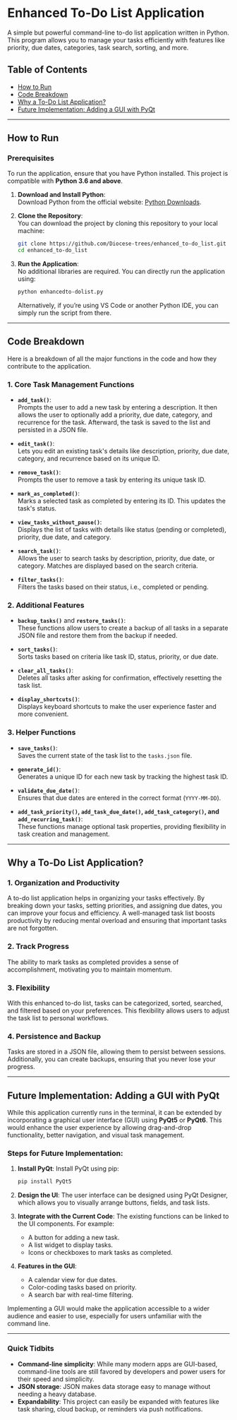 # Enhanced To-Do List Application

A simple but powerful command-line to-do list application written in Python. This program allows you to manage your tasks efficiently with features like priority, due dates, categories, task search, sorting, and more. 

## Table of Contents

- [How to Run](#how-to-run)
- [Code Breakdown](#code-breakdown)
- [Why a To-Do List Application?](#why-a-to-do-list-application)
- [Future Implementation: Adding a GUI with PyQt](#future-implementation-adding-a-gui-with-pyqt)

---

## How to Run

### Prerequisites

To run the application, ensure that you have Python installed. This project is compatible with **Python 3.6 and above**.

1. **Download and Install Python**:  
   Download Python from the official website: [Python Downloads](https://www.python.org/downloads/).

2. **Clone the Repository**:  
   You can download the project by cloning this repository to your local machine:

   ```bash
   git clone https://github.com/Diocese-trees/enhanced_to-do_list.git
   cd enhanced_to-do_list
   ```

3. **Run the Application**:  
   No additional libraries are required. You can directly run the application using:

   ```bash
   python enhancedto-dolist.py
   ```

   Alternatively, if you’re using VS Code or another Python IDE, you can simply run the script from there.

---

## Code Breakdown

Here is a breakdown of all the major functions in the code and how they contribute to the application.

### 1. **Core Task Management Functions**

- **`add_task()`**:  
   Prompts the user to add a new task by entering a description. It then allows the user to optionally add a priority, due date, category, and recurrence for the task. Afterward, the task is saved to the list and persisted in a JSON file.

- **`edit_task()`**:  
   Lets you edit an existing task's details like description, priority, due date, category, and recurrence based on its unique ID.

- **`remove_task()`**:  
   Prompts the user to remove a task by entering its unique task ID.

- **`mark_as_completed()`**:  
   Marks a selected task as completed by entering its ID. This updates the task's status.

- **`view_tasks_without_pause()`**:  
   Displays the list of tasks with details like status (pending or completed), priority, due date, and category.

- **`search_task()`**:  
   Allows the user to search tasks by description, priority, due date, or category. Matches are displayed based on the search criteria.

- **`filter_tasks()`**:  
   Filters the tasks based on their status, i.e., completed or pending.

### 2. **Additional Features**

- **`backup_tasks()`** and **`restore_tasks()`**:  
   These functions allow users to create a backup of all tasks in a separate JSON file and restore them from the backup if needed.

- **`sort_tasks()`**:  
   Sorts tasks based on criteria like task ID, status, priority, or due date.

- **`clear_all_tasks()`**:  
   Deletes all tasks after asking for confirmation, effectively resetting the task list.

- **`display_shortcuts()`**:  
   Displays keyboard shortcuts to make the user experience faster and more convenient.

### 3. **Helper Functions**

- **`save_tasks()`**:  
   Saves the current state of the task list to the `tasks.json` file.

- **`generate_id()`**:  
   Generates a unique ID for each new task by tracking the highest task ID.

- **`validate_due_date()`**:  
   Ensures that due dates are entered in the correct format (`YYYY-MM-DD`).

- **`add_task_priority()`, `add_task_due_date()`, `add_task_category()`, and `add_recurring_task()`**:  
   These functions manage optional task properties, providing flexibility in task creation and management.

---

## Why a To-Do List Application?

### 1. **Organization and Productivity**
A to-do list application helps in organizing your tasks effectively. By breaking down your tasks, setting priorities, and assigning due dates, you can improve your focus and efficiency. A well-managed task list boosts productivity by reducing mental overload and ensuring that important tasks are not forgotten.

### 2. **Track Progress**
The ability to mark tasks as completed provides a sense of accomplishment, motivating you to maintain momentum.

### 3. **Flexibility**
With this enhanced to-do list, tasks can be categorized, sorted, searched, and filtered based on your preferences. This flexibility allows users to adjust the task list to personal workflows.

### 4. **Persistence and Backup**
Tasks are stored in a JSON file, allowing them to persist between sessions. Additionally, you can create backups, ensuring that you never lose your progress.

---

## Future Implementation: Adding a GUI with PyQt

While this application currently runs in the terminal, it can be extended by incorporating a graphical user interface (GUI) using **PyQt5** or **PyQt6**. This would enhance the user experience by allowing drag-and-drop functionality, better navigation, and visual task management.

### Steps for Future Implementation:

1. **Install PyQt**:
   Install PyQt using pip:

   ```bash
   pip install PyQt5
   ```

2. **Design the UI**:
   The user interface can be designed using PyQt Designer, which allows you to visually arrange buttons, fields, and task lists.

3. **Integrate with the Current Code**:
   The existing functions can be linked to the UI components. For example:
   - A button for adding a new task.
   - A list widget to display tasks.
   - Icons or checkboxes to mark tasks as completed.

4. **Features in the GUI**:
   - A calendar view for due dates.
   - Color-coding tasks based on priority.
   - A search bar with real-time filtering.

Implementing a GUI would make the application accessible to a wider audience and easier to use, especially for users unfamiliar with the command line.

---

### Quick Tidbits

- **Command-line simplicity**: While many modern apps are GUI-based, command-line tools are still favored by developers and power users for their speed and simplicity.
- **JSON storage**: JSON makes data storage easy to manage without needing a heavy database.
- **Expandability**: This project can easily be expanded with features like task sharing, cloud backup, or reminders via push notifications.
